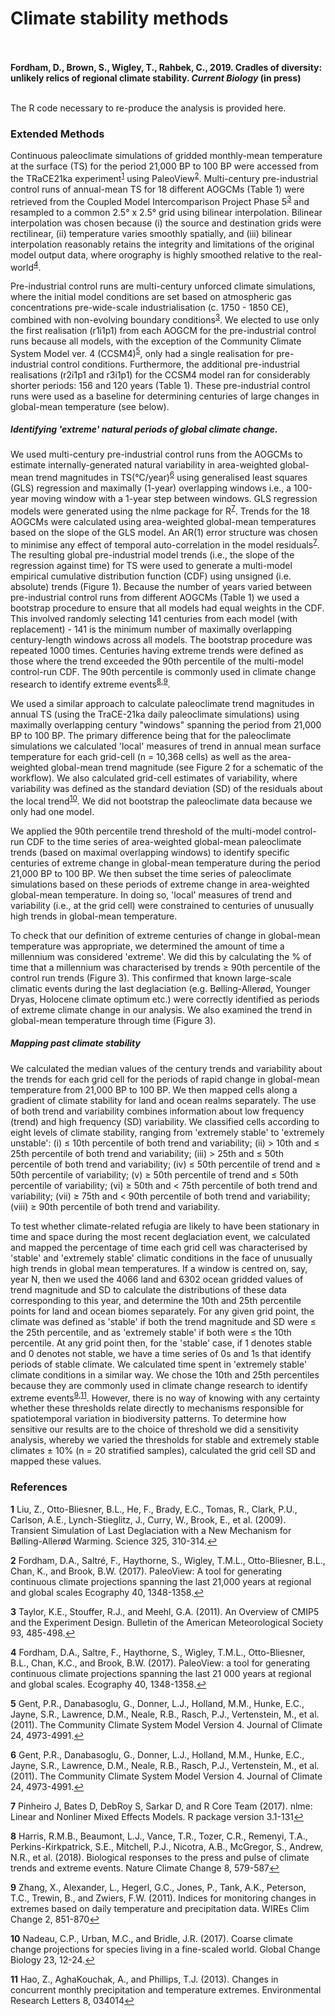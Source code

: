 Climate stability methods
================

<br/><br/> **Fordham, D., Brown, S., Wigley, T., Rahbek, C., 2019. Cradles of diversity: unlikely relics of regional climate stability. *Current Biology* (in press)** <br/><br/>

The R code necessary to re-produce the analysis is provided here.

### Extended Methods

Continuous paleoclimate simulations of gridded monthly-mean temperature at the surface (TS) for the period 21,000 BP to 100 BP were accessed from the TRaCE21ka experiment<sup id="a1">[1](#f1)</sup> using PaleoView<sup id="a2">[2](#f2)</sup>. Multi-century pre-industrial control runs of annual-mean TS for 18 different AOGCMs (Table 1) were retrieved from the Coupled Model Intercomparison Project Phase 5<sup id="a3">[3](#f3)</sup> and resampled to a common 2.5° x 2.5° grid using bilinear interpolation. Bilinear interpolation was chosen because (i) the source and destination grids were rectilinear, (ii) temperature varies smoothly spatially, and (iii) bilinear interpolation reasonably retains the integrity and limitations of the original model output data, where orography is highly smoothed relative to the real-world<sup id="a4">[4](#f4)</sup>.

Pre-industrial control runs are multi-century unforced climate simulations, where the initial model conditions are set based on atmospheric gas concentrations pre-wide-scale industrialisation (c. 1750 - 1850 CE), combined with non-evolving boundary conditions<sup id="a3">[3](#f3)</sup>. We elected to use only the first realisation (r1i1p1) from each AOGCM for the pre-industrial control runs because all models, with the exception of the Community Climate System Model ver. 4 (CCSM4)<sup id="a5">[5](#f5)</sup>, only had a single realisation for pre-industrial control conditions. Furthermore, the additional pre-industrial realisations (r2i1p1 and r3i1p1) for the CCSM4 model ran for considerably shorter periods: 156 and 120 years (Table 1). These pre-industrial control runs were used as a baseline for determining centuries of large changes in global-mean temperature (see below).

##### *Identifying 'extreme' natural periods of global climate change.*

We used multi-century pre-industrial control runs from the AOGCMs to estimate internally-generated natural variability in area-weighted global-mean trend magnitudes in TS(°C/year)<sup id="a6">[6](#f6)</sup> using generalised least squares (GLS) regression and maximally (1-year) overlapping windows i.e., a 100-year moving window with a 1-year step between windows. GLS regression models were generated using the nlme package for R<sup id="a7">[7](#f7)</sup>. Trends for the 18 AOGCMs were calculated using area-weighted global-mean temperatures based on the slope of the GLS model. An AR(1) error structure was chosen to minimise any effect of temporal auto-correlation in the model residuals<sup id="a7">[7](#f7)</sup>. The resulting global pre-industrial model trends (i.e., the slope of the regression against time) for TS were used to generate a multi-model empirical cumulative distribution function (CDF) using unsigned (i.e. absolute) trends (Figure 1). Because the number of years varied between pre-industrial control runs from different AOGCMs (Table 1) we used a bootstrap procedure to ensure that all models had equal weights in the CDF. This involved randomly selecting 141 centuries from each model (with replacement) - 141 is the minimum number of maximally overlapping century-length windows across all models. The bootstrap procedure was repeated 1000 times. Centuries having extreme trends were defined as those where the trend exceeded the 90th percentile of the multi-model control-run CDF. The 90th percentile is commonly used in climate change research to identify extreme events<sup id="a8">[8](#f8)</sup><sup>,</sup><sup id="a9">[9](#f9)</sup>.

We used a similar approach to calculate paleoclimate trend magnitudes in annual TS (using the TraCE-21ka daily paleoclimate simulations) using maximally overlapping century "windows" spanning the period from 21,000 BP to 100 BP. The primary difference being that for the paleoclimate simulations we calculated 'local' measures of trend in annual mean surface temperature for each grid-cell (n = 10,368 cells) as well as the area-weighted global-mean trend magnitude (see Figure 2 for a schematic of the workflow). We also calculated grid-cell estimates of variability, where variability was defined as the standard deviation (SD) of the residuals about the local trend</sup><sup id="a10">[10](#f10)</sup>. We did not bootstrap the paleoclimate data because we only had one model.

We applied the 90th percentile trend threshold of the multi-model control-run CDF to the time series of area-weighted global-mean paleoclimate trends (based on maximal overlapping windows) to identify specific centuries of extreme change in global-mean temperature during the period 21,000 BP to 100 BP. We then subset the time series of paleoclimate simulations based on these periods of extreme change in area-weighted global-mean temperature. In doing so, 'local' measures of trend and variability (i.e., at the grid cell) were constrained to centuries of unusually high trends in global-mean temperature.

To check that our definition of extreme centuries of change in global-mean temperature was appropriate, we determined the amount of time a millennium was considered 'extreme'. We did this by calculating the % of time that a millennium was characterised by trends ≥ 90th percentile of the control run trends (Figure 3). This confirmed that known large-scale climatic events during the last deglaciation (e.g. Bølling-Allerød, Younger Dryas, Holocene climate optimum etc.) were correctly identified as periods of extreme climate change in our analysis. We also examined the trend in global-mean temperature through time (Figure 3).

##### *Mapping past climate stability*

We calculated the median values of the century trends and variability about the trends for each grid cell for the periods of rapid change in global-mean temperature from 21,000 BP to 100 BP. We then mapped cells along a gradient of climate stability for land and ocean realms separately. The use of both trend and variability combines information about low frequency (trend) and high frequency (SD) variability. We classified cells according to eight levels of climate stability, ranging from 'extremely stable' to 'extremely unstable': (i) ≤ 10th percentile of both trend and variability; (ii) &gt; 10th and ≤ 25th percentile of both trend and variability; (iii) &gt; 25th and ≤ 50th percentile of both trend and variability; (iv) ≤ 50th percentile of trend and ≥ 50th percentile of variability; (v) ≥ 50th percentile of trend and ≤ 50th percentile of variability; (vi) ≥ 50th and &lt; 75th percentile of both trend and variability; (vii) ≥ 75th and &lt; 90th percentile of both trend and variability; (viii) ≥ 90th percentile of both trend and variability.

To test whether climate-related refugia are likely to have been stationary in time and space during the most recent deglaciation event, we calculated and mapped the percentage of time each grid cell was characterised by 'stable' and 'extremely stable' climatic conditions in the face of unusually high trends in global mean temperatures. If a window is centred on, say, year N, then we used the 4066 land and 6302 ocean gridded values of trend magnitude and SD to calculate the distributions of these data corresponding to this year, and determine the 10th and 25th percentile points for land and ocean biomes separately. For any given grid point, the climate was defined as 'stable' if both the trend magnitude and SD were ≤ the 25th percentile, and as 'extremely stable' if both were ≤ the 10th percentile. At any grid point then, for the 'stable' case, if 1 denotes stable and 0 denotes not stable, we have a time series of 0s and 1s that identify periods of stable climate. We calculated time spent in 'extremely stable' climate conditions in a similar way. We chose the 10th and 25th percentiles because they are commonly used in climate change research to identify extreme events<sup id="a9">[9](#f9)</sup><sup>,</sup><sup id="a11">[11](#f11)</sup>. However, there is no way of knowing with any certainty whether these thresholds relate directly to mechanisms responsible for spatiotemporal variation in biodiversity patterns. To determine how sensitive our results are to the choice of threshold we did a sensitivity analysis, whereby we varied the thresholds for stable and extremely stable climates ± 10% (n = 20 stratified samples), calculated the grid cell SD and mapped these values.

### References

<b id="f1">1</b> Liu, Z., Otto-Bliesner, B.L., He, F., Brady, E.C., Tomas, R., Clark, P.U., Carlson, A.E., Lynch-Stieglitz, J., Curry, W., Brook, E., et al. (2009). Transient Simulation of Last Deglaciation with a New Mechanism for Bølling-Allerød Warming. Science 325, 310-314.[↩](#a1)

<b id="f2">2</b> Fordham, D.A., Saltré, F., Haythorne, S., Wigley, T.M.L., Otto-Bliesner, B.L., Chan, K., and Brook, B.W. (2017). PaleoView: A tool for generating continuous climate projections spanning the last 21,000 years at regional and global scales Ecography 40, 1348-1358.[↩](#a2)

<b id="f3">3</b> Taylor, K.E., Stouffer, R.J., and Meehl, G.A. (2011). An Overview of CMIP5 and the Experiment Design. Bulletin of the American Meteorological Society 93, 485-498.[↩](#a3)

<b id="f4">4</b> Fordham, D.A., Saltre, F., Haythorne, S., Wigley, T.M.L., Otto-Bliesner, B.L., Chan, K.C., and Brook, B.W. (2017). PaleoView: a tool for generating continuous climate projections spanning the last 21 000 years at regional and global scales. Ecography 40, 1348-1358.[↩](#a4)

<b id="f5">5</b> Gent, P.R., Danabasoglu, G., Donner, L.J., Holland, M.M., Hunke, E.C., Jayne, S.R., Lawrence, D.M., Neale, R.B., Rasch, P.J., Vertenstein, M., et al. (2011). The Community Climate System Model Version 4. Journal of Climate 24, 4973-4991.[↩](#a5)

<b id="f6">6</b> Gent, P.R., Danabasoglu, G., Donner, L.J., Holland, M.M., Hunke, E.C., Jayne, S.R., Lawrence, D.M., Neale, R.B., Rasch, P.J., Vertenstein, M., et al. (2011). The Community Climate System Model Version 4. Journal of Climate 24, 4973-4991.[↩](#a6)

<b id="f7">7</b> Pinheiro J, Bates D, DebRoy S, Sarkar D, and R Core Team (2017). nlme: Linear and Nonliner Mixed Effects Models. R package version 3.1-131[↩](#a7)

<b id="f8">8</b> Harris, R.M.B., Beaumont, L.J., Vance, T.R., Tozer, C.R., Remenyi, T.A., Perkins-Kirkpatrick, S.E., Mitchell, P.J., Nicotra, A.B., McGregor, S., Andrew, N.R., et al. (2018). Biological responses to the press and pulse of climate trends and extreme events. Nature Climate Change 8, 579-587[↩](#a8)

<b id="f9">9</b> Zhang, X., Alexander, L., Hegerl, G.C., Jones, P., Tank, A.K., Peterson, T.C., Trewin, B., and Zwiers, F.W. (2011). Indices for monitoring changes in extremes based on daily temperature and precipitation data. WIREs Clim Change 2, 851-870[↩](#a9)

<b id="f10">10</b> Nadeau, C.P., Urban, M.C., and Bridle, J.R. (2017). Coarse climate change projections for species living in a fine-scaled world. Global Change Biology 23, 12-24.[↩](#a10)

<b id="f11">11</b> Hao, Z., AghaKouchak, A., and Phillips, T.J. (2013). Changes in concurrent monthly precipitation and temperature extremes. Environmental Research Letters 8, 034014[↩](#a11)
